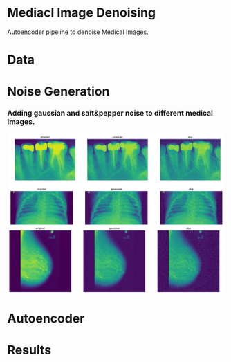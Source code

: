 # Mediacl Image Denoising
Autoencoder pipeline  to denoise Medical Images.

# Data

# Noise Generation
### Adding gaussian and salt&pepper noise to different medical images.
<img align='center' src='Images/example1.png' >
<img align='center' src='Images/example2.png' >
<img align='center' src='Images/example3.png' >

# Autoencoder

# Results